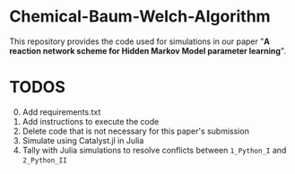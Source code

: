 # Chemical-Baum-Welch-Algorithm

This repository provides the code used for simulations in our paper "**A reaction network scheme for Hidden Markov Model parameter learning**".

# TODOS

0. Add requirements.txt
1. Add instructions to execute the code
2. Delete code that is not necessary for this paper's submission
3. Simulate using Catalyst.jl in Julia
4. Tally with Julia simulations to resolve conflicts between `1_Python_I` and `2_Python_II`
